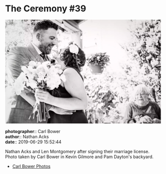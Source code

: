 # The Ceremony #39

![Nathan Acks and Len Montgomery after signing their marriage license](assets/2019-06-29-set-1-the-ceremony-39.webp)

**photographer**:: Carl Bower  
**author**:: Nathan Acks  
**date**:: 2019-06-29 15:52:44

Nathan Acks and Len Montgomery after signing their marriage license. Photo taken by Carl Bower in Kevin Gilmore and Pam Dayton's backyard.

* [Carl Bower Photos](https://carlbowerphotos.com)
